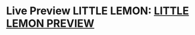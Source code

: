 

# Live Preview LITTLE LEMON: [LITTLE LEMON PREVIEW](https://little-lemon-project-html-css-in-depth-meta.vercel.app/)
